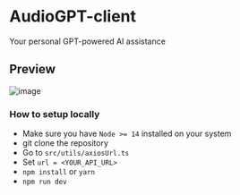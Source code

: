 # AudioGPT-client
<p>Your personal GPT-powered AI assistance</p>

## Preview
![image](https://github.com/ScriptedPranav/AudioGPT-client/assets/86917061/71569ff5-e992-4b10-8f4c-27d6c19c608d)

### How to setup locally
- Make sure you have `Node >= 14` installed on your system
- git clone the repository
- Go to `src/utils/axiosUrl.ts`
- Set `url = <YOUR_API_URL>`
- `npm install` or `yarn`
- `npm run dev`
